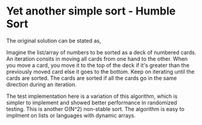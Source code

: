 # Yet another simple sort - Humble Sort

The original solution can be stated as,

Imagine the list/array of numbers to be sorted as a deck of numbered cards. An iteration consits in moving all cards from one hand to the other. When you move a card, you move it to the top of the deck if it's greater than the previously moved card else it goes to the bottom. Keep on iterating until the cards are sorted. The cards are sorted if all the cards go in the same direction during an iteration.

The test implementation here is a variation of this algorithm, which is simpler to implement and showed better performance in randomized testing. This is another O(N^2) non-stable sort. The algorithm is easy to implment on lists or languages with dynamic arrays.
